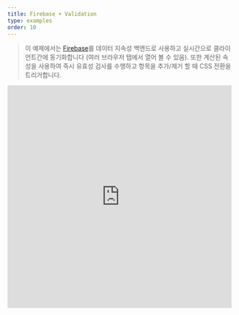 ```yaml
---
title: Firebase + Validation
type: examples
order: 10
---
```


> 이 예제에서는 [Firebase](https://firebase.google.com/)를 데이터 지속성 백엔드로 사용하고 실시간으로 클라이언트간에 동기화합니다 (여러 브라우저 탭에서 열어 볼 수 있음). 또한 계산된 속성을 사용하여 즉시 유효성 검사를 수행하고 항목을 추가/제거 할 때 CSS 전환을 트리거합니다.

<iframe width="100%" height="500" src="https://jsfiddle.net/chrisvfritz/pyLbpzzx/embedded/result,html,js,css" allowfullscreen="allowfullscreen" frameborder="0"></iframe>
